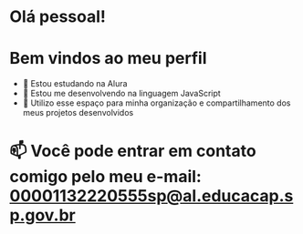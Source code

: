 # Olá pessoal!
# Bem vindos ao meu perfil

- 🔭 Estou estudando na Alura
- 🌱 Estou me desenvolvendo na linguagem JavaScript
- 👯 Utilizo esse espaço para minha organização e compartilhamento dos meus projetos desenvolvidos

# 📫 Você pode entrar em contato comigo pelo meu e-mail: 00001132220555sp@al.educacap.sp.gov.br
